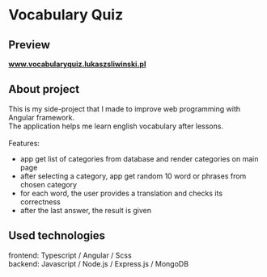 # Vocabulary Quiz

## Preview

<b>www.vocabularyquiz.lukaszsliwinski.pl</b>

## About project

This is my side-project that I made to improve web programming with Angular framework.<br>
The application helps me learn english vocabulary after lessons.<br><br>
Features:

- app get list of categories from database and render categories on main page
- after selecting a category, app get random 10 word or phrases from chosen category
- for each word, the user provides a translation and checks its correctness
- after the last answer, the result is given

## Used technologies

frontend: Typescript / Angular / Scss<br>
backend: Javascript / Node.js / Express.js / MongoDB<br>
